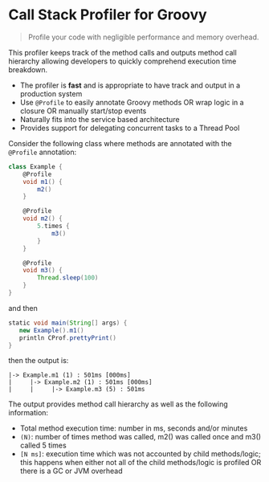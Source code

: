 # Call Stack Profiler for Groovy 

> Profile your code with negligible performance and memory overhead.

This profiler keeps track of the method calls and outputs method call hierarchy allowing developers 
to quickly comprehend execution time breakdown. 
- The profiler is **fast** and is appropriate to have track and output in a production system
- Use ``@Profile`` to easily annotate Groovy methods OR wrap logic in a closure OR manually start/stop events
- Naturally fits into the service based architecture
- Provides support for delegating concurrent tasks to a Thread Pool 

Consider the following class where methods are annotated with the ``@Profile`` annotation:
```groovy
class Example {
    @Profile
    void m1() {
        m2()
    }

    @Profile
    void m2() {
        5.times {
            m3()
        }
    }

    @Profile
    void m3() {
        Thread.sleep(100)
    }
}
```

and then

```groovy
static void main(String[] args) {
   new Example().m1()
   println CProf.prettyPrint()
}
```

then the output is: 
```
|-> Example.m1 (1) : 501ms [000ms]
|     |-> Example.m2 (1) : 501ms [000ms]
|     |     |-> Example.m3 (5) : 501ms
```

The output provides method call hierarchy as well as the following information:
- Total method execution time: number in ms, seconds and/or minutes 
- ``(N)``: number of times method was called, m2() was called once and m3() called 5 times
- ``[N ms]``: execution time which was not accounted by child methods/logic; this happens when either not all of the child methods/logic is profiled OR there is a GC or JVM overhead


  
 
 

